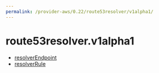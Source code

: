 ```yaml
---
permalink: /provider-aws/0.22/route53resolver/v1alpha1/
---
```


# route53resolver.v1alpha1



* [resolverEndpoint](resolverEndpoint.md)
* [resolverRule](resolverRule.md)